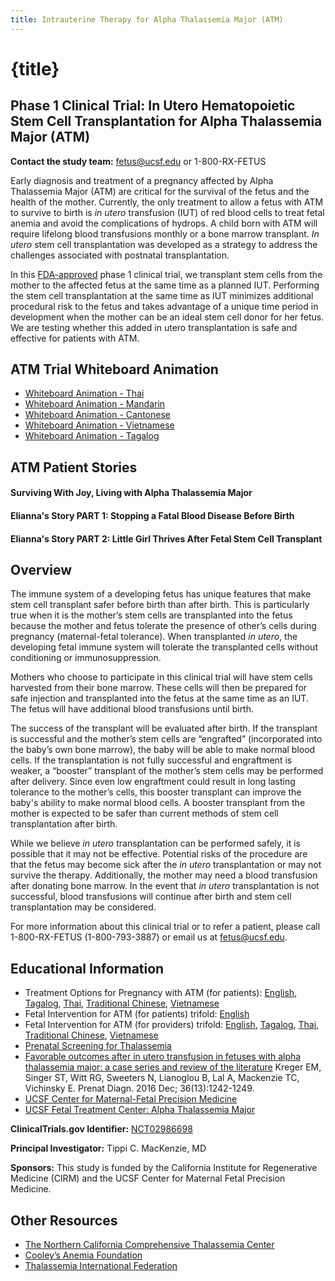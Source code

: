 ```yaml
---
title: Intrauterine Therapy for Alpha Thalassemia Major (ATM)
---
```


# {title}

## Phase 1 Clinical Trial: In Utero Hematopoietic Stem Cell Transplantation for Alpha Thalassemia Major (ATM)

**Contact the study team:** [fetus@ucsf.edu](mailto:fetus@ucsf.edu) or 1-800-RX-FETUS

Early diagnosis and treatment of a pregnancy affected by Alpha Thalassemia Major (ATM) are critical for the survival of the fetus and the health of the mother. Currently, the only treatment to allow a fetus with ATM to survive to birth is _in utero_ transfusion (IUT) of red blood cells to treat fetal anemia and avoid the complications of hydrops. A child born with ATM will require lifelong blood transfusions monthly or a bone marrow transplant. _In utero_ stem cell transplantation was developed as a strategy to address the challenges associated with postnatal transplantation.

In this [FDA-approved](https://clinicaltrials.gov/ct2/show/NCT02986698) phase 1 clinical trial, we transplant stem cells from the mother to the affected fetus at the same time as a planned IUT. Performing the stem cell transplantation at the same time as IUT minimizes additional procedural risk to the fetus and takes advantage of a unique time period in development when the mother can be an ideal stem cell donor for her fetus. We are testing whether this added in utero transplantation is safe and effective for patients with ATM.

## ATM Trial Whiteboard Animation

<VideoEmbed videoId="TXh1zfd21T8" player="youtube" />

- [Whiteboard Animation - Thai](https://vimeo.com/310165901)
- [Whiteboard Animation - Mandarin](https://vimeo.com/310162934)
- [Whiteboard Animation - Cantonese](https://vimeo.com/319945101)
- [Whiteboard Animation - Vietnamese](https://vimeo.com/310164769)
- [Whiteboard Animation - Tagalog](https://vimeo.com/310167576)

## ATM Patient Stories

#### Surviving With Joy, Living with Alpha Thalassemia Major

<VideoEmbed videoId="p3k9uUW6qgM" player="youtube" />

#### Elianna's Story PART 1: Stopping a Fatal Blood Disease Before Birth

<VideoEmbed videoId="295220171" player="vimeo" />

#### Elianna's Story PART 2: Little Girl Thrives After Fetal Stem Cell Transplant

<VideoEmbed videoId="361864868" player="vimeo" />

## Overview

The immune system of a developing fetus has unique features that make stem cell transplant safer before birth than after birth. This is particularly true when it is the mother’s stem cells are transplanted into the fetus because the mother and fetus tolerate the presence of other’s cells during pregnancy (maternal-fetal tolerance). When transplanted _in utero_, the developing fetal immune system will tolerate the transplanted cells without conditioning or immunosuppression.

Mothers who choose to participate in this clinical trial will have stem cells harvested from their bone marrow. These cells will then be prepared for safe injection and transplanted into the fetus at the same time as an IUT. The fetus will have additional blood transfusions until birth.

The success of the transplant will be evaluated after birth. If the transplant is successful and the mother’s stem cells are “engrafted” (incorporated into the baby’s own bone marrow), the baby will be able to make normal blood cells. If the transplantation is not fully successful and engraftment is weaker, a “booster” transplant of the mother’s stem cells may be performed after delivery. Since even low engraftment could result in long lasting tolerance to the mother’s cells, this booster transplant can improve the baby's ability to make normal blood cells. A booster transplant from the mother is expected to be safer than current methods of stem cell transplantation after birth.

While we believe _in utero_ transplantation can be performed safely, it is possible that it may not be effective. Potential risks of the procedure are that the fetus may become sick after the _in utero_ transplantation or may not survive the therapy. Additionally, the mother may need a blood transfusion after donating bone marrow. In the event that _in utero_ transplantation is not successful, blood transfusions will continue after birth and stem cell transplantation may be considered.

For more information about this clinical trial or to refer a patient, please call 1-800-RX-FETUS (1-800-793-3887) or email us at [fetus@ucsf.edu](mailto:fetus@ucsf.edu).

## Educational Information

- Treatment Options for Pregnancy with ATM (for patients): [English](/pdfs/PatientATMbrochure.pdf), [Tagalog](/pdfs/PatientATMbrochure_tl_LR.pdf), [Thai](/pdfs/PatientATMbrochure_Thai_HR.pdf), [Traditional Chinese](/pdfs/PatientATMbrochure_zh-tw_HR.pdf), [Vietnamese](/pdfs/PatientATMbrochure_VI_LR.pdf)
- Fetal Intervention for ATM (for patients) trifold: [English](/pdfs/ATM-Patient-brochure-2018-07-trifold.pdf)
- Fetal Intervention for ATM (for providers) trifold: [English](/pdfs/AlphaThalassemiaMajorbrochureforproviders.pdf), [Tagalog](/pdfs/AlphaThalassemiaMajorbrochureforproviders_tl_LR.pdf), [Thai](/pdfs/AlphaThalassemiaMajorbrochureforproviders_Thai_LR.pdf), [Traditional Chinese](/pdfs/AlphaThalassemiaMajorbrochureforproviders_zh-tw_LR.pdf), [Vietnamese](/pdfs/AlphaThalassemiaMajorbrochureforproviders_VI_LR.pdf)
- [Prenatal Screening for Thalassemia](/pdfs/FTC-prenatal-screening-thalassemia-Jan2021.pdf)
- [Favorable outcomes after in utero transfusion in fetuses with alpha thalassemia major: a case series and review of the literature](https://obgyn.onlinelibrary.wiley.com/doi/abs/10.1002/pd.4966?author_access_token=AD8EXxvp_2HenylHjgLpRU4keas67K9QMdWULTWMo8MMxzoh6LfQA-BIjaWGCPWRKZk6Dn-53kIeGR6-sPqX1xiijY7-N8rQeNChEvJVS155PBUfst-5WbFcB6qQv890) Kreger EM, Singer ST, Witt RG, Sweeters N, Lianoglou B, Lal A, Mackenzie TC, Vichinsky E. Prenat Diagn. 2016 Dec; 36(13):1242-1249.
- [UCSF Center for Maternal-Fetal Precision Medicine](https://mfprecision.ucsf.edu)
- [UCSF Fetal Treatment Center: Alpha Thalassemia Major](https://fetus.ucsf.edu/alpha-thalassemia)

**ClinicalTrials.gov Identifier:** [NCT02986698](https://clinicaltrials.gov/ct2/show/NCT02986698)

**Principal Investigator:** Tippi C. MacKenzie, MD

**Sponsors:** This study is funded by the California Institute for Regenerative Medicine (CIRM) and the UCSF Center for Maternal Fetal Precision Medicine.

## Other Resources

- [The Northern California Comprehensive Thalassemia Center](https://thalassemia.com)
- [Cooley’s Anemia Foundation](https://www.thalassemia.org)
- [Thalassemia International Federation](https://thalassaemia.org.cy)

<script>
    import VideoEmbed from "../components/VideoEmbed.svelte"
</script>
